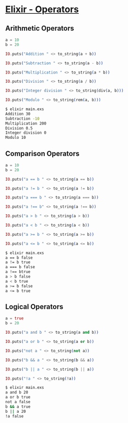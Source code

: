 # [Elixir - Operators](https://www.tutorialspoint.com/elixir/elixir_operators.htm)

## Arithmetic Operators

```elixir
a = 10
b = 20

IO.puts("Addition " <> to_string(a + b))

IO.puts("Subtraction " <> to_string(a - b))

IO.puts("Multiplication " <> to_string(a * b))

IO.puts("Division " <> to_string(a / b))

IO.puts("Integer division " <> to_string(div(a, b)))

IO.puts("Modulo " <> to_string(rem(a, b)))
```

```bash
$ elixir main.exs
Addition 30
Subtraction -10
Multiplication 200
Division 0.5
Integer division 0
Modulo 10
```

## Comparison Operators

```elixir
a = 10
b = 20

IO.puts("a == b " <> to_string(a == b))

IO.puts("a != b " <> to_string(a != b))

IO.puts("a === b " <> to_string(a === b))

IO.puts("a !== b" <> to_string(a !== b))

IO.puts("a > b " <> to_string(a > b))

IO.puts("a < b " <> to_string(a < b))

IO.puts("a >= b " <> to_string(a >= b))

IO.puts("a <= b " <> to_string(a <= b))
```

```bash
$ elixir main.exs
a == b false
a != b true
a === b false
a !== btrue
a > b false
a < b true
a >= b false
a <= b true
```

## Logical Operators

```elixir
a = true
b = 20

IO.puts("a and b " <> to_string(a and b))

IO.puts("a or b " <> to_string(a or b))

IO.puts("not a " <> to_string(not a))

IO.puts("b && a " <> to_string(b && a))

IO.puts("b || a " <> to_string(b || a))

IO.puts("!a " <> to_string(!a))
```

```bash
$ elixir main.exs
a and b 20
a or b true
not a false
b && a true
b || a 20
!a false
```